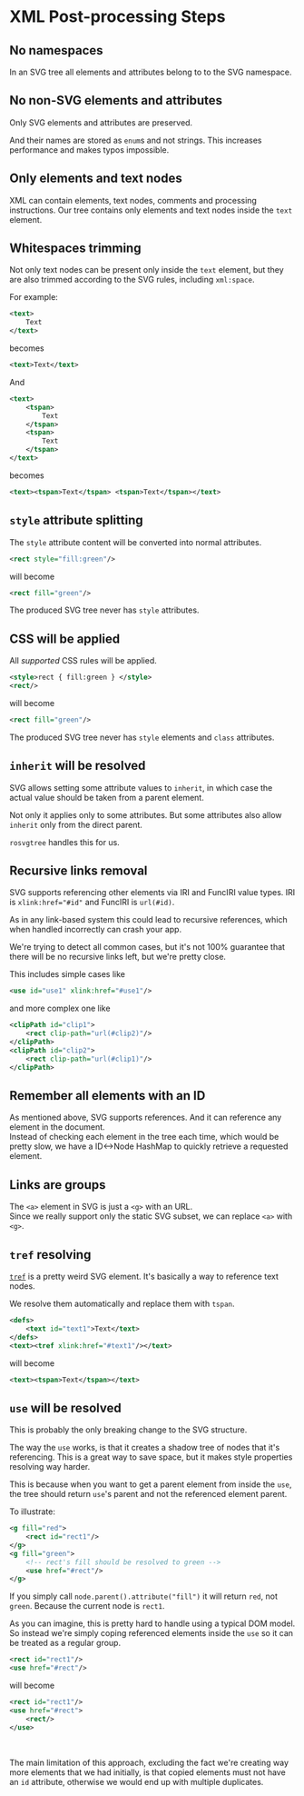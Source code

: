 # XML Post-processing Steps

## No namespaces

In an SVG tree all elements and attributes belong to to the SVG namespace.

## No non-SVG elements and attributes

Only SVG elements and attributes are preserved.

And their names are stored as `enum`s and not strings.
This increases performance and makes typos impossible.

## Only elements and text nodes

XML can contain elements, text nodes, comments and processing instructions.
Our tree contains only elements and text nodes inside the `text` element.

## Whitespaces trimming

Not only text nodes can be present only inside the `text` element,
but they are also trimmed according to the SVG rules, including `xml:space`.

For example:

```xml
<text>
    Text
</text>
```

becomes

```xml
<text>Text</text>
```

And

```xml
<text>
    <tspan>
        Text
    </tspan>
    <tspan>
        Text
    </tspan>
</text>
```

becomes

```xml
<text><tspan>Text</tspan> <tspan>Text</tspan></text>
```

## `style` attribute splitting

The `style` attribute content will be converted into normal attributes.

```xml
<rect style="fill:green"/>
```

will become

```xml
<rect fill="green"/>
```

The produced SVG tree never has `style` attributes.

## CSS will be applied

All _supported_ CSS rules will be applied.

```xml
<style>rect { fill:green } </style>
<rect/>
```

will become

```xml
<rect fill="green"/>
```

The produced SVG tree never has `style` elements and `class` attributes.

## `inherit` will be resolved

SVG allows setting some attribute values to `inherit`,
in which case the actual value should be taken from a parent element.

Not only it applies only to some attributes.
But some attributes also allow `inherit` only from the direct parent.

`rosvgtree` handles this for us.

## Recursive links removal

SVG supports referencing other elements via IRI and FuncIRI value types.
IRI is `xlink:href="#id"` and FuncIRI is `url(#id)`.

As in any link-based system this could lead to recursive references,
which when handled incorrectly can crash your app.

We're trying to detect all common cases, but it's
not 100% guarantee that there will be no recursive links left, but we're pretty close.

This includes simple cases like

```xml
<use id="use1" xlink:href="#use1"/>
```

and more complex one like

```xml
<clipPath id="clip1">
    <rect clip-path="url(#clip2)"/>
</clipPath>
<clipPath id="clip2">
    <rect clip-path="url(#clip1)"/>
</clipPath>
```

## Remember all elements with an ID

As mentioned above, SVG supports references. And it can reference any element in the document.<br>
Instead of checking each element in the tree each time, which would be pretty slow,
we have a ID<->Node HashMap to quickly retrieve a requested element.

## Links are groups

The `<a>` element in SVG is just a `<g>` with an URL.<br>
Since we really support only the static SVG subset, we can replace `<a>` with `<g>`.

## `tref` resolving

[`tref`](https://www.w3.org/TR/SVG11/text.html#TRefElement) is a pretty weird SVG element.
It's basically a way to reference text nodes.

We resolve them automatically and replace them with `tspan`.

```xml
<defs>
    <text id="text1">Text</text>
</defs>
<text><tref xlink:href="#text1"/></text>
```

will become

```xml
<text><tspan>Text</tspan></text>
```

## `use` will be resolved

This is probably the only breaking change to the SVG structure.

The way the `use` works, is that it creates a shadow tree of nodes
that it's referencing. This is a great way to save space,
but it makes style properties resolving way harder.

This is because when you want to get a parent element from inside the `use`,
the tree should return `use`'s parent and not the referenced element parent.

To illustrate:

```xml
<g fill="red">
    <rect id="rect1"/>
</g>
<g fill="green">
    <!-- rect's fill should be resolved to green -->
    <use href="#rect"/>
</g>
```

If you simply call `node.parent().attribute("fill")` it will return `red`, not `green`.
Because the current node is `rect1`.

As you can imagine, this is pretty hard to handle using a typical DOM model.
So instead we're simply coping referenced elements inside
the `use` so it can be treated as a regular group.

```xml
<rect id="rect1"/>
<use href="#rect"/>
```

will become

```xml
<rect id="rect1"/>
<use href="#rect">
    <rect/>
</use>
```

<br>

The main limitation of this approach, excluding the fact we're creating way more elements
that we had initially, is that copied elements must not have an `id` attribute,
otherwise we would end up with multiple duplicates.
